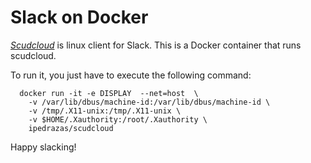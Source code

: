# Slack on Docker

[*Scudcloud*](https://github.com/raelgc/scudcloud) is linux client for Slack. This is a Docker container that runs scudcloud.

To run it, you just have to execute the following command:
```
  docker run -it -e DISPLAY  --net=host  \
    -v /var/lib/dbus/machine-id:/var/lib/dbus/machine-id \
    -v /tmp/.X11-unix:/tmp/.X11-unix \
    -v $HOME/.Xauthority:/root/.Xauthority \
    ipedrazas/scudcloud
```

Happy slacking!
